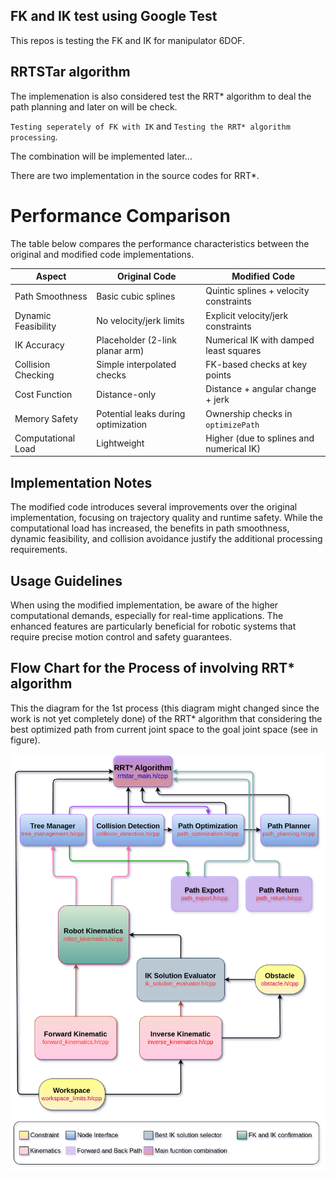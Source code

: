 ## FK and IK test using Google Test

This repos is testing the FK and IK for manipulator 6DOF.

## RRTSTar algorithm

The implemenation is also considered test the RRT* algorithm to deal the path planning and later on will be check.

`Testing seperately of FK with IK` and `Testing the RRT* algorithm processing`.

The combination will be implemented later...

There are two implementation in the source codes for RRT*.

# Performance Comparison

The table below compares the performance characteristics between the original and modified code implementations.

<div align="center">

| Aspect               | Original Code                     | Modified Code                                 |
|----------------------|---------------------------------|---------------------------------------------|
| Path Smoothness     | Basic cubic splines             | Quintic splines + velocity constraints      |
| Dynamic Feasibility | No velocity/jerk limits        | Explicit velocity/jerk constraints         |
| IK Accuracy         | Placeholder (2-link planar arm) | Numerical IK with damped least squares     |
| Collision Checking  | Simple interpolated checks     | FK-based checks at key points              |
| Cost Function       | Distance-only                  | Distance + angular change + jerk           |
| Memory Safety       | Potential leaks during optimization | Ownership checks in `optimizePath` |
| Computational Load  | Lightweight                    | Higher (due to splines and numerical IK)  |

</div>


## Implementation Notes

The modified code introduces several improvements over the original implementation, focusing on trajectory quality and runtime safety. While the computational load has increased, the benefits in path smoothness, dynamic feasibility, and collision avoidance justify the additional processing requirements.

## Usage Guidelines

When using the modified implementation, be aware of the higher computational demands, especially for real-time applications. The enhanced features are particularly beneficial for robotic systems that require precise motion control and safety guarantees.

## Flow Chart for the Process of involving RRT* algorithm

This the diagram for the 1st process (this diagram might changed since the work is not yet completely done) of the RRT* algorithm that considering the best optimized path from current joint space to the goal joint space (see in figure).
<div align="center">
    <img src="Kimbap_Robot_FlowChart.png" alt="RRTStar Process Chart" width="750">
</div>

